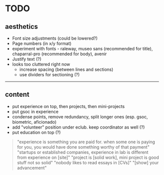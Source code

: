 # TODO

## aesthetics
- Font size adjustments (could be lowered?)
- Page numbers (in x/y format)
- experiment with fonts - raleway, museo sans (recommended for title), chaparral-pro (recommended for body), avenir
- Justify text (?)
- looks too cluttered right now
	- increase spacing (between lines and sections)
	- use dividers for sectioning (?)

----

## content
- put experience on top, then projects, then mini-projects
- put gsoc in experience
- condense points, remove redundancy, split longer ones (esp. gsoc, biometric, aficionado)
- add "volunteer" position under eclub. keep coordinator as well (?)
- put education on top (?)

> "experience is something you are paid for. when some one is paying for you, you would have done something worthy of that payment"
> "startups or established companies, experience in lab is different from experience on [site]"
> "project is [solid work], mini project is good stuff not so solid"
> "nobody likes to read essays in [CVs]"
> "[show] your advancement"
